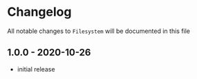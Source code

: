 # Changelog

All notable changes to `Filesystem` will be documented in this file

## 1.0.0 - 2020-10-26

-   initial release
